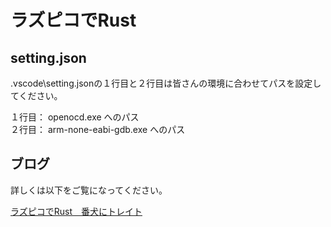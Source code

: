 # ラズピコでRust

## setting.json

.vscode\setting.jsonの１行目と２行目は皆さんの環境に合わせてパスを設定してください。
  
１行目： openocd.exe へのパス  
２行目： arm-none-eabi-gdb.exe へのパス

## ブログ

詳しくは以下をご覧になってください。

[ラズピコでRust　番犬にトレイト](https://moons.link/pico/post-1178/)
